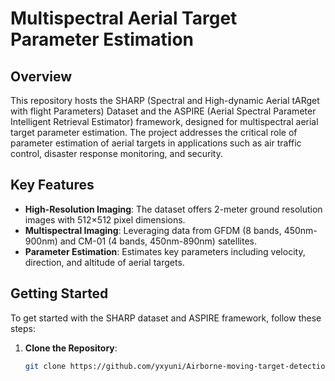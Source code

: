 # Multispectral Aerial Target Parameter Estimation

## Overview

This repository hosts the SHARP (Spectral and High-dynamic Aerial tARget with flight Parameters) Dataset and the ASPIRE (Aerial Spectral Parameter Intelligent Retrieval Estimator) framework, designed for multispectral aerial target parameter estimation. The project addresses the critical role of parameter estimation of aerial targets in applications such as air traffic control, disaster response monitoring, and security.

## Key Features

- **High-Resolution Imaging**: The dataset offers 2-meter ground resolution images with 512×512 pixel dimensions.
- **Multispectral Imaging**: Leveraging data from GFDM (8 bands, 450nm-900nm) and CM-01 (4 bands, 450nm-890nm) satellites.
- **Parameter Estimation**: Estimates key parameters including velocity, direction, and altitude of aerial targets.

## Getting Started

To get started with the SHARP dataset and ASPIRE framework, follow these steps:

1. **Clone the Repository**:
   ```bash
   git clone https://github.com/yxyuni/Airborne-moving-target-detection-and-parameter-estimation.git
